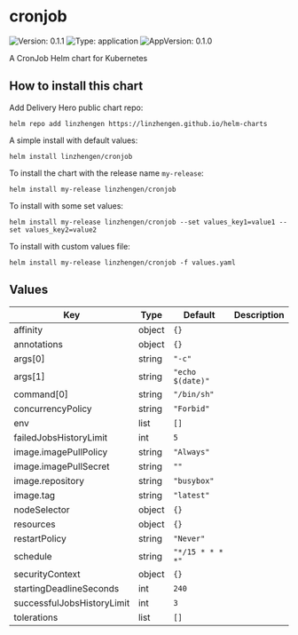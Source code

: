 # cronjob

![Version: 0.1.1](https://img.shields.io/badge/Version-0.1.1-informational?style=flat-square) ![Type: application](https://img.shields.io/badge/Type-application-informational?style=flat-square) ![AppVersion: 0.1.0](https://img.shields.io/badge/AppVersion-0.1.0-informational?style=flat-square)

A CronJob Helm chart for Kubernetes

## How to install this chart

Add Delivery Hero public chart repo:

```console
helm repo add linzhengen https://linzhengen.github.io/helm-charts
```

A simple install with default values:

```console
helm install linzhengen/cronjob
```

To install the chart with the release name `my-release`:

```console
helm install my-release linzhengen/cronjob
```

To install with some set values:

```console
helm install my-release linzhengen/cronjob --set values_key1=value1 --set values_key2=value2
```

To install with custom values file:

```console
helm install my-release linzhengen/cronjob -f values.yaml
```

## Values

| Key | Type | Default | Description |
|-----|------|---------|-------------|
| affinity | object | `{}` |  |
| annotations | object | `{}` |  |
| args[0] | string | `"-c"` |  |
| args[1] | string | `"echo $(date)"` |  |
| command[0] | string | `"/bin/sh"` |  |
| concurrencyPolicy | string | `"Forbid"` |  |
| env | list | `[]` |  |
| failedJobsHistoryLimit | int | `5` |  |
| image.imagePullPolicy | string | `"Always"` |  |
| image.imagePullSecret | string | `""` |  |
| image.repository | string | `"busybox"` |  |
| image.tag | string | `"latest"` |  |
| nodeSelector | object | `{}` |  |
| resources | object | `{}` |  |
| restartPolicy | string | `"Never"` |  |
| schedule | string | `"*/15 * * * *"` |  |
| securityContext | object | `{}` |  |
| startingDeadlineSeconds | int | `240` |  |
| successfulJobsHistoryLimit | int | `3` |  |
| tolerations | list | `[]` |  |

